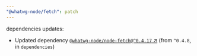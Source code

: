 ```yaml
---
"@whatwg-node/fetch": patch
---
```

dependencies updates:
  - Updated dependency [`@whatwg-node/node-fetch@^0.4.17` ↗︎](https://www.npmjs.com/package/@whatwg-node/node-fetch/v/0.4.17) (from `^0.4.8`, in `dependencies`)
